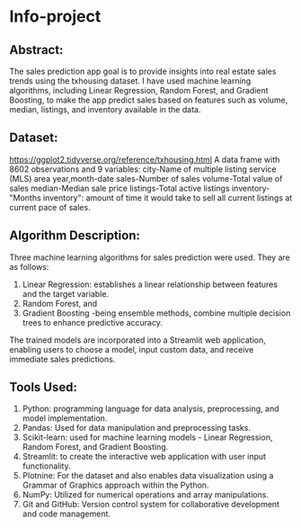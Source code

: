 # Info-project


## Abstract:
The sales prediction app goal is to provide insights into real estate sales trends using the txhousing dataset. I have used machine learning algorithms, including Linear Regression, Random Forest, and Gradient Boosting, to make the app predict sales based on features such as volume, median, listings, and inventory available in the data.

## Dataset:
https://ggplot2.tidyverse.org/reference/txhousing.html
A data frame with 8602 observations and 9 variables:
city-Name of multiple listing service (MLS) area
year,month-date
sales-Number of sales
volume-Total value of sales
median-Median sale price
listings-Total active listings
inventory-"Months inventory": amount of time it would take to sell all current listings at current pace of sales.

## Algorithm Description:
Three machine learning algorithms for sales prediction were used. They are as follows:
1. Linear Regression: establishes a linear relationship between features and the target variable.
2. Random Forest, and
3. Gradient Boosting -being ensemble methods, combine multiple decision trees to enhance predictive accuracy.

The trained models are incorporated into a Streamlit web application, enabling users to choose a model, input custom data, and receive immediate sales predictions.

## Tools Used:

1. Python: programming language for data analysis, preprocessing, and model implementation.
2. Pandas: Used for data manipulation and preprocessing tasks.
3. Scikit-learn: used for machine learning models - Linear Regression, Random Forest, and Gradient Boosting.
4. Streamlit: to create the interactive web application with user input functionality.
5. Plotnine: For the dataset and also enables data visualization using a Grammar of Graphics approach within the Python.
6. NumPy: Utilized for numerical operations and array manipulations.
7. Git and GitHub: Version control system for collaborative development and code management.
